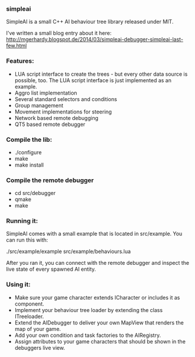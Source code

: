 ### simpleai

SimpleAI is a small C++ AI behaviour tree library released under MIT.

I've written a small blog entry about it here: http://mgerhardy.blogspot.de/2014/03/simpleai-debugger-simpleai-last-few.html

### Features:

* LUA script interface to create the trees - but every other data source
  is possible, too. The LUA script interface is just implemented as an
  example.
* Aggro list implementation
* Several standard selectors and conditions
* Group management
* Movement implementations for steering
* Network based remote debugging
* QT5 based remote debugger

### Compile the lib:

* ./configure
* make
* make install

### Compile the remote debugger

* cd src/debugger
* qmake
* make

### Running it:

SimpleAI comes with a small example that is located in src/example. You can
run this with:

  ./src/example/example src/example/behaviours.lua

After you ran it, you can connect with the remote debugger and inspect the live
state of every spawned AI entity.

### Using it:

* Make sure your game character extends ICharacter or includes it as component.
* Implement your behaviour tree loader by extending the class ITreeloader.
* Extend the AIDebugger to deliver your own MapView that renders the map of
  your game.
* Add your own condition and task factories to the AIRegistry.
* Assign attributes to your game characters that should be shown in the
  debuggers live view.
